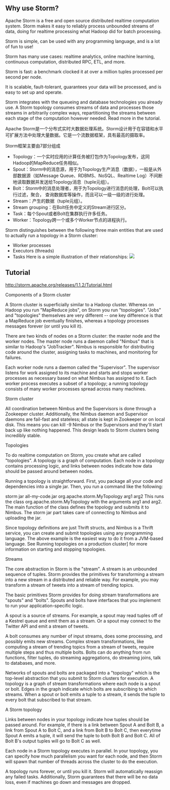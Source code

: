 ## Why use Storm?
Apache Storm is a free and open source distributed realtime computation system. Storm makes it easy to reliably process unbounded streams of data, doing for realtime processing what Hadoop did for batch processing. 

Storm is simple, can be used with any programming language, and is a lot of fun to use!

Storm has many use cases: realtime analytics, online machine learning, continuous computation, distributed RPC, ETL, and more. 

Storm is fast: a benchmark clocked it at over a million tuples processed per second per node. 

It is scalable, fault-tolerant, guarantees your data will be processed, and is easy to set up and operate.

Storm integrates with the queueing and database technologies you already use. 
A Storm topology consumes streams of data and processes those streams in arbitrarily complex ways, repartitioning the streams between each stage of the computation however needed. 
Read more in the tutorial.

Apache Storm是一个分布式实时大数据处理系统。Storm设计用于在容错和水平可扩展方法中处理大量数据。它是一个流数据框架，具有最高的摄取率。



Storm框架主要由7部分组成

- Topology：一个实时应用的计算任务被打包作为Topology发布，这同Hadoop的MapReduce任务相似。 
- Spout：Storm中的消息源，用于为Topology生产消息（数据），一般是从外部数据源（如Message Queue、RDBMS、NoSQL、Realtime Log）不间断地读取数据并发送给Topology消息（tuple元组）。 
- Bolt：Storm中的消息处理者，用于为Topology进行消息的处理，Bolt可以执行过滤，聚合， 查询数据库等操作，而且可以一级一级的进行处理。 
- Stream：产生的数据（tuple元组）。 
- Stream grouping：在Bolt任务中定义的Stream进行区分。 
- Task：每个Spout或者Bolt在集群执行许多任务。 
- Worker：Topology跨一个或多个Worker节点的进程执行。



Storm distinguishes between the following three main entities that are used to actually run a topology in a Storm cluster:

- Worker processes
- Executors (threads)
- Tasks
Here is a simple illustration of their relationships:
![](https://www.michael-noll.com/assets/uploads/Storm_worker-processes_executors_tasks.png)


## Tutorial
http://storm.apache.org/releases/1.1.2/Tutorial.html

Components of a Storm cluster

A Storm cluster is superficially similar to a Hadoop cluster. Whereas on Hadoop you run "MapReduce jobs", on Storm you run "topologies". "Jobs" and "topologies" themselves are very different -- one key difference is that a MapReduce job eventually finishes, whereas a topology processes messages forever (or until you kill it).

There are two kinds of nodes on a Storm cluster: the master node and the worker nodes. The master node runs a daemon called "Nimbus" that is similar to Hadoop's "JobTracker". Nimbus is responsible for distributing code around the cluster, assigning tasks to machines, and monitoring for failures.

Each worker node runs a daemon called the "Supervisor". The supervisor listens for work assigned to its machine and starts and stops worker processes as necessary based on what Nimbus has assigned to it. Each worker process executes a subset of a topology; a running topology consists of many worker processes spread across many machines.

Storm cluster

All coordination between Nimbus and the Supervisors is done through a Zookeeper cluster. Additionally, the Nimbus daemon and Supervisor daemons are fail-fast and stateless; all state is kept in Zookeeper or on local disk. This means you can kill -9 Nimbus or the Supervisors and they'll start back up like nothing happened. This design leads to Storm clusters being incredibly stable.

Topologies

To do realtime computation on Storm, you create what are called "topologies". A topology is a graph of computation. Each node in a topology contains processing logic, and links between nodes indicate how data should be passed around between nodes.

Running a topology is straightforward. First, you package all your code and dependencies into a single jar. Then, you run a command like the following:

storm jar all-my-code.jar org.apache.storm.MyTopology arg1 arg2
This runs the class org.apache.storm.MyTopology with the arguments arg1 and arg2. The main function of the class defines the topology and submits it to Nimbus. The storm jar part takes care of connecting to Nimbus and uploading the jar.

Since topology definitions are just Thrift structs, and Nimbus is a Thrift service, you can create and submit topologies using any programming language. The above example is the easiest way to do it from a JVM-based language. See Running topologies on a production cluster] for more information on starting and stopping topologies.

Streams

The core abstraction in Storm is the "stream". A stream is an unbounded sequence of tuples. Storm provides the primitives for transforming a stream into a new stream in a distributed and reliable way. For example, you may transform a stream of tweets into a stream of trending topics.

The basic primitives Storm provides for doing stream transformations are "spouts" and "bolts". Spouts and bolts have interfaces that you implement to run your application-specific logic.

A spout is a source of streams. For example, a spout may read tuples off of a Kestrel queue and emit them as a stream. Or a spout may connect to the Twitter API and emit a stream of tweets.

A bolt consumes any number of input streams, does some processing, and possibly emits new streams. Complex stream transformations, like computing a stream of trending topics from a stream of tweets, require multiple steps and thus multiple bolts. Bolts can do anything from run functions, filter tuples, do streaming aggregations, do streaming joins, talk to databases, and more.

Networks of spouts and bolts are packaged into a "topology" which is the top-level abstraction that you submit to Storm clusters for execution. A topology is a graph of stream transformations where each node is a spout or bolt. Edges in the graph indicate which bolts are subscribing to which streams. When a spout or bolt emits a tuple to a stream, it sends the tuple to every bolt that subscribed to that stream.

A Storm topology

Links between nodes in your topology indicate how tuples should be passed around. For example, if there is a link between Spout A and Bolt B, a link from Spout A to Bolt C, and a link from Bolt B to Bolt C, then everytime Spout A emits a tuple, it will send the tuple to both Bolt B and Bolt C. All of Bolt B's output tuples will go to Bolt C as well.

Each node in a Storm topology executes in parallel. In your topology, you can specify how much parallelism you want for each node, and then Storm will spawn that number of threads across the cluster to do the execution.

A topology runs forever, or until you kill it. Storm will automatically reassign any failed tasks. Additionally, Storm guarantees that there will be no data loss, even if machines go down and messages are dropped.
